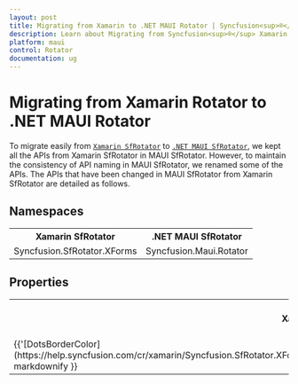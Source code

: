 ```yaml
---
layout: post
title: Migrating from Xamarin to .NET MAUI Rotator | Syncfusion<sup>®</sup> 
description: Learn about Migrating from Syncfusion<sup>®</sup> Xamarin Rotator to Syncfusion<sup>®</sup> .NET MAUI Rotator control and more.
platform: maui
control: Rotator
documentation: ug
---  
```


# Migrating from Xamarin Rotator to .NET MAUI Rotator

To migrate easily from [`Xamarin SfRotator`](https://help.syncfusion.com/cr/xamarin/Syncfusion.SfRotator.XForms.SfRotator.html) to [`.NET MAUI SfRotator`](https://help.syncfusion.com/cr/maui/Syncfusion.Maui.Rotator.SfRotator.html?tabs=tabid-1), we kept all the APIs from Xamarin SfRotator in MAUI SfRotator. However, to maintain the consistency of API naming in MAUI SfRotator, we renamed some of the APIs. The APIs that have been changed in MAUI SfRotator from Xamarin SfRotator are detailed as follows.

## Namespaces 

<table>
<tr>
<th>Xamarin SfRotator</th>
<th>.NET MAUI SfRotator</th></tr>
<tr>
<td>Syncfusion.SfRotator.XForms</td>
<td>Syncfusion.Maui.Rotator</td></tr>
</table>

## Properties

<table> 
<tr>
<th>Xamarin SfRotator</th>
<th>.NET MAUI SfRotator</th>
<th>Description</th></tr>
<tr>
<td>{{'[DotsBorderColor](https://help.syncfusion.com/cr/xamarin/Syncfusion.SfRotator.XForms.SfRotator.html#Syncfusion_SfRotator_XForms_SfRotator_DotsBorderColor)'| markdownify }}</td>
<td>DotsStroke</td>
<td>Gets or sets the value of DotsStroke.
</td></tr>
</table>